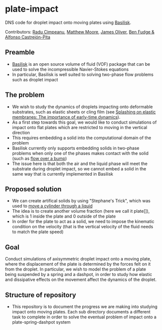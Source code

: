 # plate-impact
DNS code for droplet impact onto moving plates using [Basilisk](<http://basilisk.fr/>). 

Contributors: [Radu Cimpeanu](<https://warwick.ac.uk/fac/sci/maths/people/staff/cimpeanu/>), [Matthew Moore](<https://www.maths.ox.ac.uk/people/matthew.moore>), [James Oliver](<https://www.maths.ox.ac.uk/people/james.oliver>), [Ben Fudge & Alfonso Castrejón-Pita](<http://www2.eng.ox.ac.uk/fluidlab/members>)

## Preamble
* [Basilisk](<http://basilisk.fr/>) is an open source volume of fluid (VOF) package that can be used to solve the incompressible Navier-Stokes equations
* In particular, Basilisk is well suited to solving two-phase flow problems such as droplet impact

## The problem
* We wish to study the dynamics of droplets impacting onto deformable substrates, such as elastic sheets or cling film (see [Splashing on elastic membranes: The importance of early-time dynamics](<https://aip.scitation.org/doi/full/10.1063/1.2969755>)).
* As a first step towards this goal, we would like to conduct simulations of impact onto flat plates which are restricted to moving in the vertical direction
* This requires embedding a solid into the computational domain of the problem
* Basilisk currently only supports embedding solids in two-phase problems when only one of the phases makes contact with the solid (such as [flow over a bump](<http://basilisk.fr/src/examples/gaussian-ns.c>))
* The issue here is that both the air and the liquid phase will meet the substrate during droplet impact, so we cannot embed a solid in the same way that is currently implemented in Basilisk

## Proposed solution
* We can create artifical solids by using "Stephane's Trick", which was used to [move a cylinder through a liquid](<http://basilisk.fr/sandbox/popinet/movingcylinder.c>)
* The idea is to create another volume fraction (here we call it plate[]), which is 1 inside the plate and 0 outside of the plate
* In order for the plate to act as a solid, we need to impose the kinematic condition on the velocity (that is the vertical velocity of the fluid needs to match the plate speed)

## Goal
Conduct simulations of axisymmetric droplet impact onto a moving plate, where the displacement of the plate is determined by the forces felt on it from the droplet. In particular, we wish to model the problem of a plate being suspended by a spring and a dashpot, in order to study how elastic and dissipative effects on the movement affect the dynamics of the droplet. 

## Structure of repository
* This repository is to document the progress we are making into studying impact onto moving plates. Each sub directory documents a different task to complete in order to solve the eventual problem of impact onto a plate-spring-dashpot system